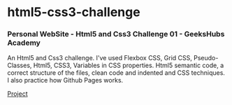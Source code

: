 # html5-css3-challenge

### Personal WebSite - Html5 and Css3 Challenge 01 - GeeksHubs Academy

An Html5 and Css3 challenge. I've used Flexbox CSS, Grid CSS, Pseudo-Classes, Html5, CSS3, Variables in CSS properties. Html5 semantic code, a correct structure of the files, clean code and indented and CSS techniques. I also practice how Github Pages works. 

[Project](https://jaumeserr.github.io/html5-css3-challenge/)
